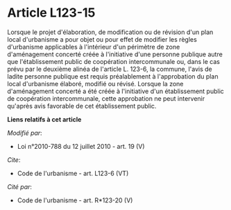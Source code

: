 # Article L123-15

Lorsque le projet d'élaboration, de modification ou de révision d'un plan local d'urbanisme a pour objet ou pour effet de
modifier les règles d'urbanisme applicables à l'intérieur d'un périmètre de zone d'aménagement concerté créée à l'initiative
d'une personne publique autre que l'établissement public de coopération intercommunale ou, dans le cas prévu par le deuxième
alinéa de l'article L. 123-6, la commune, l'avis de ladite personne publique est requis préalablement à l'approbation du plan
local d'urbanisme élaboré, modifié ou révisé. Lorsque la zone d'aménagement concerté a été créée à l'initiative d'un
établissement public de coopération intercommunale, cette approbation ne peut intervenir qu'après avis favorable de cet
établissement public.

**Liens relatifs à cet article**

_Modifié par_:

  - Loi n°2010-788 du 12 juillet 2010 - art. 19 (V)

_Cite_:

  - Code de l'urbanisme - art. L123-6 (VT)

_Cité par_:

  - Code de l'urbanisme - art. R*123-20 (V)
